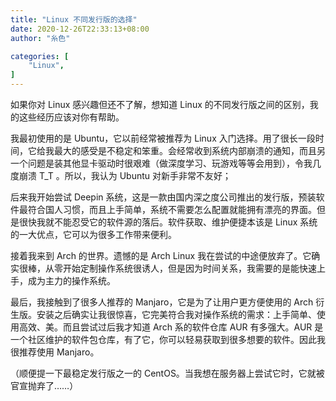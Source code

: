 ```yaml
---
title: "Linux 不同发行版的选择"
date: 2020-12-26T22:33:13+08:00
author: "糸色"

categories: [
    "Linux",
]
---
```


如果你对 Linux 感兴趣但还不了解，想知道 Linux 的不同发行版之间的区别，我的这些经历应该对你有帮助。  

我最初使用的是 Ubuntu，它以前经常被推荐为 Linux 入门选择。用了很长一段时间，它给我最大的感受是不稳定和笨重。会经常收到系统内部崩溃的通知，而且另一个问题是装其他显卡驱动时很艰难（做深度学习、玩游戏等等会用到），令我几度崩溃 T_T 。所以，我认为 Ubuntu 对新手非常不友好；  

后来我开始尝试 Deepin 系统，这是一款由国内深之度公司推出的发行版，预装软件最符合国人习惯，而且上手简单，系统不需要怎么配置就能拥有漂亮的界面。但是很快我就不能忍受它的软件源的落后。软件获取、维护便捷本该是 Linux 系统的一大优点，它可以为很多工作带来便利。  

接着我来到 Arch 的世界。遗憾的是 Arch Linux 我在尝试的中途便放弃了。它确实很棒，从零开始定制操作系统很诱人，但是因为时间关系，我需要的是能快速上手，成为主力的操作系统。  

最后，我接触到了很多人推荐的 Manjaro，它是为了让用户更方便使用的 Arch 衍生版。安装之后确实让我很惊喜，它完美符合我对操作系统的需求：上手简单、使用高效、美。而且尝试过后我才知道 Arch 系的软件仓库 AUR 有多强大。AUR 是一个社区维护的软件包仓库，有了它，你可以轻易获取到很多想要的软件。因此我很推荐使用 Manjaro。  

（顺便提一下最稳定发行版之一的 CentOS。当我想在服务器上尝试它时，它就被官宣抛弃了……）  